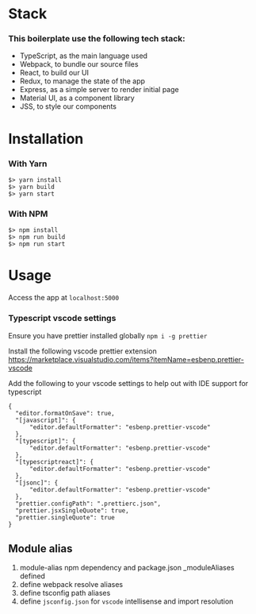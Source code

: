 # Stack

### This boilerplate use the following tech stack:

- TypeScript, as the main language used
- Webpack, to bundle our source files
- React, to build our UI
- Redux, to manage the state of the app
- Express, as a simple server to render initial page
- Material UI, as a component library
- JSS, to style our components

# Installation

### With Yarn

```
$> yarn install
$> yarn build
$> yarn start
```

### With NPM

```
$> npm install
$> npm run build
$> npm run start
```

# Usage

Access the app at `localhost:5000`

### Typescript vscode settings

Ensure you have prettier installed globally `npm i -g prettier`

Install the following vscode prettier extension https://marketplace.visualstudio.com/items?itemName=esbenp.prettier-vscode

Add the following to your vscode settings to help out with IDE support for typescript

```
{
  "editor.formatOnSave": true,
  "[javascript]": {
      "editor.defaultFormatter": "esbenp.prettier-vscode"
  },
  "[typescript]": {
      "editor.defaultFormatter": "esbenp.prettier-vscode"
  },
  "[typescriptreact]": {
      "editor.defaultFormatter": "esbenp.prettier-vscode"
  },
  "[jsonc]": {
      "editor.defaultFormatter": "esbenp.prettier-vscode"
  },
  "prettier.configPath": ".prettierc.json",
  "prettier.jsxSingleQuote": true,
  "prettier.singleQuote": true
}
```

## Module alias

1. module-alias npm dependency and package.json \_moduleAliases defined
1. define webpack resolve aliases
1. define tsconfig path aliases
1. define `jsconfig.json` for `vscode` intellisense and import resolution
